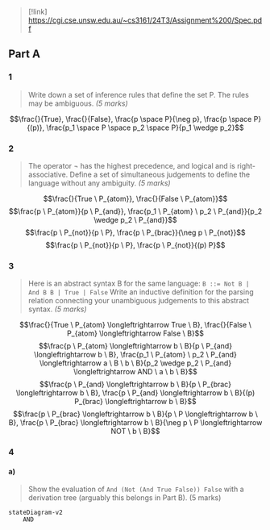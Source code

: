 > [!link] https://cgi.cse.unsw.edu.au/~cs3161/24T3/Assignment%200/Spec.pdf

## Part A
### 1
> Write down a set of inference rules that define the set P. The rules may be ambiguous. *(5 marks)*

$$\frac{}{True}, \frac{}{False}, \frac{p \space P}{\neg p}, \frac{p \space P}{(p)}, \frac{p_1 \space P \space p_2 \space P}{p_1 \wedge p_2}$$
### 2
> The operator ¬ has the highest precedence, and logical and is right-associative. Define a set of simultaneous judgements to define the language without any ambiguity. *(5 marks)*

$$\frac{}{True \ P_{atom}}, \frac{}{False \ P_{atom}}$$
$$\frac{p \ P_{atom}}{p \ P_{and}}, \frac{p_1 \ P_{atom} \ p_2 \ P_{and}}{p_2 \wedge p_2 \ P_{and}}$$
$$\frac{p \ P_{not}}{p \ P}, \frac{p \ P_{brac}}{\neg p \ P_{not}}$$
$$\frac{p \ P_{not}}{p \ P}, \frac{p \ P_{not}}{(p) P}$$

### 3
> Here is an abstract syntax B for the same language: `B ::= Not B | And B B | True | False` Write an inductive definition for the parsing relation connecting your unambiguous judgements to this abstract syntax. *(5 marks)*

$$\frac{}{True \ P_{atom} \longleftrightarrow True \ B}, \frac{}{False \ P_{atom} \longleftrightarrow False \ B}$$
$$\frac{p \ P_{atom} \longleftrightarrow b \ B}{p \ P_{and} \longleftrightarrow b \ B}, \frac{p_1 \ P_{atom} \ p_2 \ P_{and} \longleftrightarrow a \ B \ b \ B}{p_2 \wedge p_2 \ P_{and} \longleftrightarrow AND \ a \ b \ B}$$
$$\frac{p \ P_{and} \longleftrightarrow b \ B}{p \ P_{brac} \longleftrightarrow b \ B}, \frac{p \ P_{and} \longleftrightarrow b \ B}{(p) P_{brac} \longleftrightarrow b \ B}$$
$$\frac{p \ P_{brac} \longleftrightarrow b \ B}{p \ P \longleftrightarrow b \ B}, \frac{p \ P_{brac} \longleftrightarrow b \ B}{\neg p \ P \longleftrightarrow NOT \ b \ B}$$
### 4
#### a)
> Show the evaluation of `And (Not (And True False)) False` with a derivation tree (arguably this belongs in Part B). (5 marks)

```mermaid
stateDiagram-v2
	AND
```